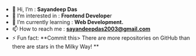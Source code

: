 - 👋 Hi, I’m : **Sayandeep Das**
- 👀 I’m interested in : **Frontend Develope**r
- 🌱 I’m currently learning : **Web Development.**
- 📫 How to reach me : **sayandeepdas2003@gmail.com**
- ⚡ Fun fact: **Commit this> There are more repositories on GitHub than there are stars in the Milky Way!
**
<!---
sayandeep12/sayandeep12 is a ✨ special ✨ repository because its `README.md` (this file) appears on your GitHub profile.
You can click the Preview link to take a look at your changes.
--->
